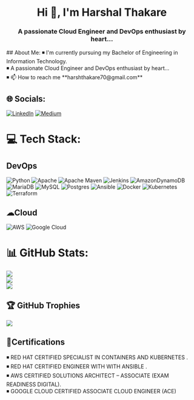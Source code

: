 <h1 align="center">Hi 👋, I'm Harshal Thakare</h1>
<h3 align="center">A passionate Cloud Engineer and DevOps enthusiast by heart...</h3>
##  About Me:
◾ I'm currently pursuing my Bachelor of Engineering in Information Technology.<br>◾ A passionate Cloud Engineer and DevOps enthusiast by heart... <br>◾ 📫 How to reach me **harshthakare70@gmail.com**


## 🌐 Socials:
[![LinkedIn](https://img.shields.io/badge/LinkedIn-%230077B5.svg?logo=linkedin&logoColor=white)](https://linkedin.com/in/harsh-thakare) [![Medium](https://img.shields.io/badge/Medium-12100E?logo=medium&logoColor=white)](https://medium.com/@@harshthakare70) 

# 💻 Tech Stack:
## DevOps 
![Python](https://img.shields.io/badge/python-3670A0?style=for-the-badge&logo=python&logoColor=ffdd54) ![Apache](https://img.shields.io/badge/apache-%23D42029.svg?style=for-the-badge&logo=apache&logoColor=white) ![Apache Maven](https://img.shields.io/badge/Apache%20Maven-C71A36?style=for-the-badge&logo=Apache%20Maven&logoColor=white) ![Jenkins](https://img.shields.io/badge/jenkins-%232C5263.svg?style=for-the-badge&logo=jenkins&logoColor=white) ![AmazonDynamoDB](https://img.shields.io/badge/Amazon%20DynamoDB-4053D6?style=for-the-badge&logo=Amazon%20DynamoDB&logoColor=white) ![MariaDB](https://img.shields.io/badge/MariaDB-003545?style=for-the-badge&logo=mariadb&logoColor=white) ![MySQL](https://img.shields.io/badge/mysql-%2300f.svg?style=for-the-badge&logo=mysql&logoColor=white) ![Postgres](https://img.shields.io/badge/postgres-%23316192.svg?style=for-the-badge&logo=postgresql&logoColor=white) ![Ansible](https://img.shields.io/badge/ansible-%231A1918.svg?style=for-the-badge&logo=ansible&logoColor=white) ![Docker](https://img.shields.io/badge/docker-%230db7ed.svg?style=for-the-badge&logo=docker&logoColor=white) ![Kubernetes](https://img.shields.io/badge/kubernetes-%23326ce5.svg?style=for-the-badge&logo=kubernetes&logoColor=white) ![Terraform](https://img.shields.io/badge/terraform-%235835CC.svg?style=for-the-badge&logo=terraform&logoColor=white)

## ☁Cloud 
![AWS](https://img.shields.io/badge/AWS-%23FF9900.svg?style=for-the-badge&logo=amazon-aws&logoColor=white) ![Google Cloud](https://img.shields.io/badge/Google%20Cloud-%234285F4.svg?style=for-the-badge&logo=google-cloud&logoColor=white)
# 
# 📊 GitHub Stats:
![](https://github-readme-stats.vercel.app/api?username=HARSHAL732001&theme=dark&hide_border=false&include_all_commits=false&count_private=false)<br/>
![](https://github-readme-streak-stats.herokuapp.com/?user=HARSHAL732001&theme=dark&hide_border=false)<br/>
![](https://github-readme-stats.vercel.app/api/top-langs/?username=HARSHAL732001&theme=dark&hide_border=false&include_all_commits=false&count_private=false&layout=compact)

## 🏆 GitHub Trophies
![](https://github-profile-trophy.vercel.app/?username=HARSHAL732001&theme=onedark&no-frame=false&no-bg=true&margin-w=4)

## 📃Certifications
◾ RED HAT CERTIFIED SPECIALIST IN CONTAINERS AND KUBERNETES .<br>
◾ RED HAT CERTIFIED ENGINEER WITH WITH ANSIBLE .<br>
◾ AWS CERTIFIED SOLUTIONS ARCHITECT – ASSOCIATE (EXAM READINESS DIGITAL).<br>
◾ GOOGLE CLOUD CERTIFIED ASSOCIATE CLOUD ENGINEER (ACE)<br>
